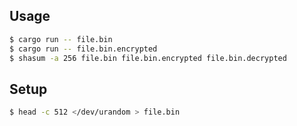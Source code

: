 

## Usage


```bash
$ cargo run -- file.bin
$ cargo run -- file.bin.encrypted
$ shasum -a 256 file.bin file.bin.encrypted file.bin.decrypted
```

## Setup

```bash
$ head -c 512 </dev/urandom > file.bin
```
